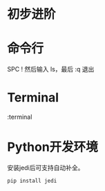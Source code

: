 # 初步进阶


# 命令行

SPC ! 然后输入 ls，最后 :q 退出

# Terminal

:terminal

# Python开发环境

安装jedi后可支持自动补全。

```
pip install jedi
```


